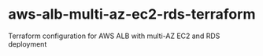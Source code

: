 # aws-alb-multi-az-ec2-rds-terraform
Terraform configuration for AWS ALB with multi-AZ EC2 and RDS deployment
